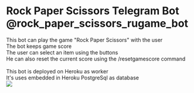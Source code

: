 # Rock Paper Scissors Telegram Bot @rock_paper_scissors_rugame_bot
This bot can play the game "Rock Paper Scissors" with the user\
The bot keeps game score\
The user can select an item using the buttons\
He can also reset the current score using the /resetgamescore command\
\
This bot is deployed on Heroku as worker\
It's uses embedded in Heroku PostgreSql as database
\
<img src = "https://i.ibb.co/pwJ5RhR/image.png">
